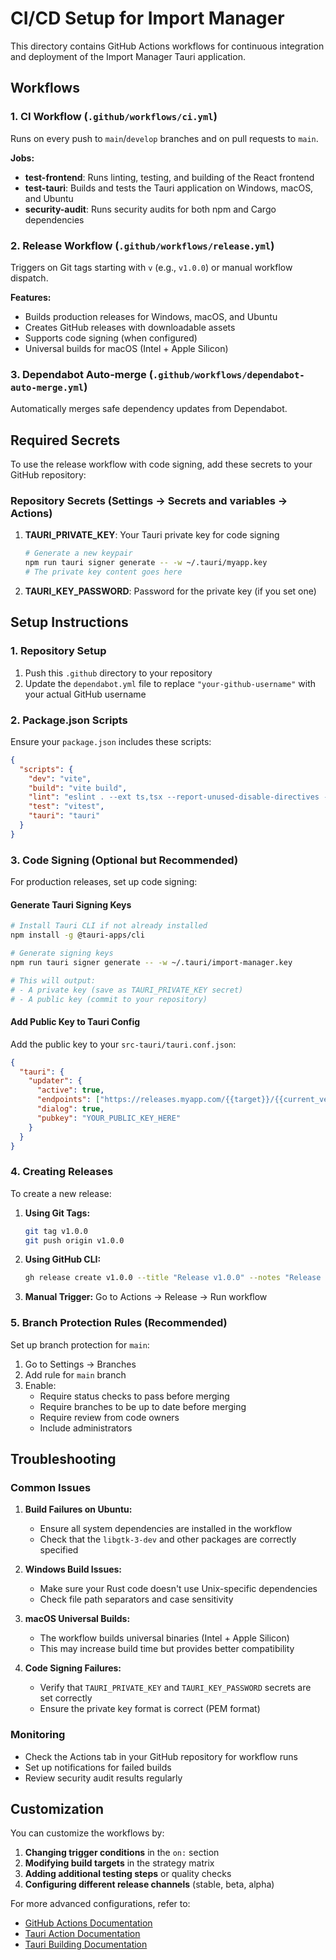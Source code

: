 # CI/CD Setup for Import Manager

This directory contains GitHub Actions workflows for continuous integration and deployment of the Import Manager Tauri application.

## Workflows

### 1. CI Workflow (`.github/workflows/ci.yml`)

Runs on every push to `main`/`develop` branches and on pull requests to `main`.

**Jobs:**
- **test-frontend**: Runs linting, testing, and building of the React frontend
- **test-tauri**: Builds and tests the Tauri application on Windows, macOS, and Ubuntu
- **security-audit**: Runs security audits for both npm and Cargo dependencies

### 2. Release Workflow (`.github/workflows/release.yml`)

Triggers on Git tags starting with `v` (e.g., `v1.0.0`) or manual workflow dispatch.

**Features:**
- Builds production releases for Windows, macOS, and Ubuntu
- Creates GitHub releases with downloadable assets
- Supports code signing (when configured)
- Universal builds for macOS (Intel + Apple Silicon)

### 3. Dependabot Auto-merge (`.github/workflows/dependabot-auto-merge.yml`)

Automatically merges safe dependency updates from Dependabot.

## Required Secrets

To use the release workflow with code signing, add these secrets to your GitHub repository:

### Repository Secrets (Settings → Secrets and variables → Actions)

1. **TAURI_PRIVATE_KEY**: Your Tauri private key for code signing
   ```bash
   # Generate a new keypair
   npm run tauri signer generate -- -w ~/.tauri/myapp.key
   # The private key content goes here
   ```

2. **TAURI_KEY_PASSWORD**: Password for the private key (if you set one)

## Setup Instructions

### 1. Repository Setup

1. Push this `.github` directory to your repository
2. Update the `dependabot.yml` file to replace `"your-github-username"` with your actual GitHub username

### 2. Package.json Scripts

Ensure your `package.json` includes these scripts:
```json
{
  "scripts": {
    "dev": "vite",
    "build": "vite build",
    "lint": "eslint . --ext ts,tsx --report-unused-disable-directives --max-warnings 0",
    "test": "vitest",
    "tauri": "tauri"
  }
}
```

### 3. Code Signing (Optional but Recommended)

For production releases, set up code signing:

#### Generate Tauri Signing Keys
```bash
# Install Tauri CLI if not already installed
npm install -g @tauri-apps/cli

# Generate signing keys
npm run tauri signer generate -- -w ~/.tauri/import-manager.key

# This will output:
# - A private key (save as TAURI_PRIVATE_KEY secret)
# - A public key (commit to your repository)
```

#### Add Public Key to Tauri Config
Add the public key to your `src-tauri/tauri.conf.json`:
```json
{
  "tauri": {
    "updater": {
      "active": true,
      "endpoints": ["https://releases.myapp.com/{{target}}/{{current_version}}"],
      "dialog": true,
      "pubkey": "YOUR_PUBLIC_KEY_HERE"
    }
  }
}
```

### 4. Creating Releases

To create a new release:

1. **Using Git Tags:**
   ```bash
   git tag v1.0.0
   git push origin v1.0.0
   ```

2. **Using GitHub CLI:**
   ```bash
   gh release create v1.0.0 --title "Release v1.0.0" --notes "Release notes here"
   ```

3. **Manual Trigger:**
   Go to Actions → Release → Run workflow

### 5. Branch Protection Rules (Recommended)

Set up branch protection for `main`:

1. Go to Settings → Branches
2. Add rule for `main` branch
3. Enable:
   - Require status checks to pass before merging
   - Require branches to be up to date before merging
   - Require review from code owners
   - Include administrators

## Troubleshooting

### Common Issues

1. **Build Failures on Ubuntu:**
   - Ensure all system dependencies are installed in the workflow
   - Check that the `libgtk-3-dev` and other packages are correctly specified

2. **Windows Build Issues:**
   - Make sure your Rust code doesn't use Unix-specific dependencies
   - Check file path separators and case sensitivity

3. **macOS Universal Builds:**
   - The workflow builds universal binaries (Intel + Apple Silicon)
   - This may increase build time but provides better compatibility

4. **Code Signing Failures:**
   - Verify that `TAURI_PRIVATE_KEY` and `TAURI_KEY_PASSWORD` secrets are set correctly
   - Ensure the private key format is correct (PEM format)

### Monitoring

- Check the Actions tab in your GitHub repository for workflow runs
- Set up notifications for failed builds
- Review security audit results regularly

## Customization

You can customize the workflows by:

1. **Changing trigger conditions** in the `on:` section
2. **Modifying build targets** in the strategy matrix
3. **Adding additional testing steps** or quality checks
4. **Configuring different release channels** (stable, beta, alpha)

For more advanced configurations, refer to:
- [GitHub Actions Documentation](https://docs.github.com/en/actions)
- [Tauri Action Documentation](https://github.com/tauri-apps/tauri-action)
- [Tauri Building Documentation](https://tauri.app/v1/guides/building/)
